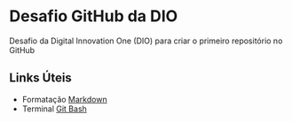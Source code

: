 # Desafio GitHub da DIO
Desafio da Digital Innovation One (DIO) para criar o primeiro repositório no GitHub

## Links Úteis
- Formatação [Markdown](https://www.markdownguide.org/basic-syntax/)
- Terminal [Git Bash](https://git-scm.com/downloads)

